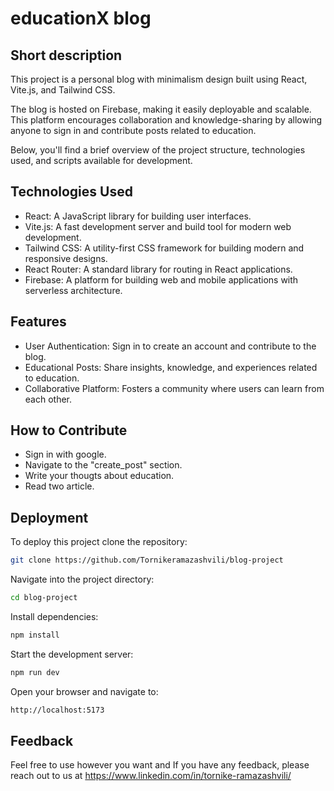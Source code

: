 
# educationX blog


## Short description

This project is a personal blog with minimalism design built using React, Vite.js, and Tailwind CSS. 

The blog is hosted on Firebase, making it easily deployable and scalable. This platform encourages collaboration and knowledge-sharing by allowing anyone to sign in and contribute posts related to education. 

Below, you'll find a brief overview of the project structure, technologies used, and scripts available for development.


## Technologies Used

 - React: A JavaScript library for building user interfaces.
 - Vite.js: A fast development server and build tool for modern web development.
 - Tailwind CSS: A utility-first CSS framework for building modern and responsive designs.
 - React Router: A standard library for routing in React applications.
 - Firebase: A platform for building web and mobile applications with serverless architecture.

## Features

 - User Authentication: Sign in to create an account and contribute to the blog.
 - Educational Posts: Share insights, knowledge, and experiences related to education.
 - Collaborative Platform: Fosters a community where users can learn from each other.

 ## How to Contribute

 - Sign in with google.
 - Navigate to the "create_post" section.
 - Write your thougts about education.
 - Read two article.
 




## Deployment

To deploy this project clone the repository:

```bash
git clone https://github.com/Tornikeramazashvili/blog-project
```

Navigate into the project directory:

```bash
cd blog-project
```

Install dependencies:

```bash
npm install
```

Start the development server:
```bash
npm run dev
```

Open your browser and navigate to:
```bash
http://localhost:5173
```



## Feedback

Feel free to use however you want and If you have any feedback, please reach out to us at https://www.linkedin.com/in/tornike-ramazashvili/


